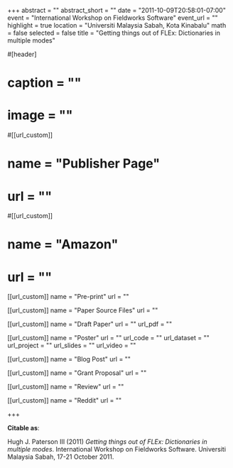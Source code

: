 +++
abstract = ""
abstract_short = ""
date = "2011-10-09T20:58:01-07:00"
event = "International Workshop on Fieldworks Software"
event_url = ""
highlight = true
location = "Universiti Malaysia Sabah, Kota Kinabalu"
math = false
selected = false
title = "Getting things out of FLEx: Dictionaries in multiple modes"

#[header]
#  caption = ""
#  image = ""

#[[url_custom]]
#  name = "Publisher Page"
#  url = ""

#[[url_custom]]
#  name = "Amazon"
#  url = ""

[[url_custom]]
  name = "Pre-print"
  url = ""

[[url_custom]]
  name = "Paper Source Files"
  url = ""

[[url_custom]]
  name = "Draft Paper"
  url = ""
  url_pdf = ""

[[url_custom]]
  name = "Poster"
  url = ""
  url_code = ""
  url_dataset = ""
  url_project = ""
  url_slides = ""
  url_video = ""

[[url_custom]]
  name = "Blog Post"
  url = ""

[[url_custom]]
  name = "Grant Proposal"
  url = ""

[[url_custom]]
  name = "Review"
  url = ""

[[url_custom]]
  name = "Reddit"
  url = ""

+++

__Citable as__:

Hugh J. Paterson III (2011) *Getting things out of FLEx: Dictionaries in multiple modes*. International Workshop on Fieldworks Software. Universiti Malaysia Sabah, 17-21 October 2011.
